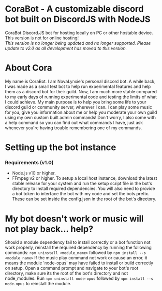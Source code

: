 # CoraBot - A customizable discord bot built on DiscordJS with NodeJS
CoraBot Discord.JS bot for hosting locally on PC or other hostable device. This version is not for online hosting!  
*This version is no longer being updated and no longer supported. Please update to v2.0 as all development has moved to this version.*

# About Cora
My name is CoraBot. I am NovaLynxie's personal discord bot.
A while back, I was made as a small test bot to help run experimental features and help them as a discord bot for their guild.
Now, I am much more stable compared to my early days of running experimental code and testing the limits of what I could achieve.
My main purpose is to help you bring some life to your discord guild or community server, wherever I can.
I can play some music for you, give you information about me or help you moderate your own guild using my own custom built admin commands!
Don't worry, I also come with a help command so you can find out what commands I have, just ask whenever you're having trouble remembering one of my commands.

# Setting up the bot instance
### Requirements (v1.0)
- Node.js v10 or higher.
- FFmpeg v2 or higher.
To setup a local host instance, download the latest stable release for your system and run the setup script file in the bot's directory to install required dependencies.
You will also need to provide a bot token to interface the bot with my code and set the bots prefix. These can be set inside the config.json in the root of the bot's directory.

# My bot doesn't work or music will not play back... help?
Should a module dependency fail to install correctly or a bot function not work properly, reinstall the required dependency by running the following commands:
`npm uninstall <module_name>` followed by `npm install --s <module_name>`
If the music play command not work or cause an error, it means the module 'node-opus' may have failed to install or build correctly on setup.
Open a command prompt and navigate to your bot's root directory, make sure its the root of the bot's directory and not node_modules.
Run `npm uninstall node-opus` followed by `npm install --s node-opus` to reinstall the module.
